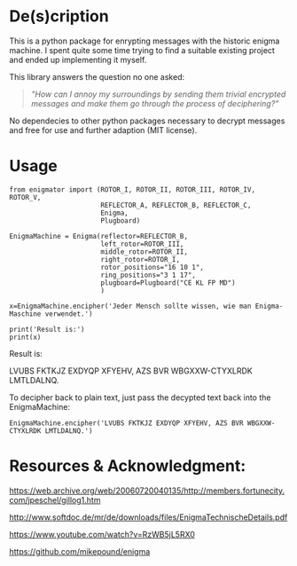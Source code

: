 # De(s)cription
This is a python package for enrypting messages with the historic enigma machine.
I spent quite some time trying to find a suitable existing project and ended up implementing it myself.

This library answers the question no one asked:

> _"How can I annoy my surroundings by sending them trivial encrypted messages and make them go through the process of deciphering?"_

No dependecies to other python packages necessary to decrypt messages and free for use and further adaption (MIT license).

# Usage
```
from enigmator import (ROTOR_I, ROTOR_II, ROTOR_III, ROTOR_IV, ROTOR_V,
                       REFLECTOR_A, REFLECTOR_B, REFLECTOR_C,
                       Enigma,
                       Plugboard)

EnigmaMachine = Enigma(reflector=REFLECTOR_B, 
                       left_rotor=ROTOR_III, 
                       middle_rotor=ROTOR_II, 
                       right_rotor=ROTOR_I, 
                       rotor_positions="16 10 1",
                       ring_positions="3 1 17",
                       plugboard=Plugboard("CE KL FP MD")
                       )

x=EnigmaMachine.encipher('Jeder Mensch sollte wissen, wie man Enigma-Maschine verwendet.')

print('Result is:')
print(x)
```

Result is:

LVUBS FKTKJZ EXDYQP XFYEHV, AZS BVR WBGXXW-CTYXLRDK LMTLDALNQ.


To decipher back to plain text, just pass the decypted text back into the EnigmaMachine:

```
EnigmaMachine.encipher('LVUBS FKTKJZ EXDYQP XFYEHV, AZS BVR WBGXXW-CTYXLRDK LMTLDALNQ.')
```

# Resources & Acknowledgment:
https://web.archive.org/web/20060720040135/http://members.fortunecity.com/jpeschel/gillog1.htm

http://www.softdoc.de/mr/de/downloads/files/EnigmaTechnischeDetails.pdf

https://www.youtube.com/watch?v=RzWB5jL5RX0

https://github.com/mikepound/enigma